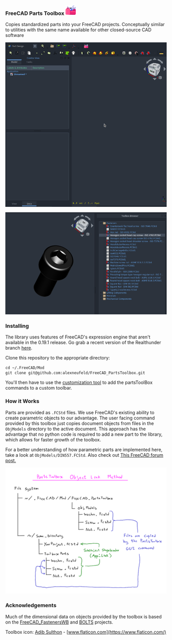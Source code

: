 ### FreeCAD Parts Toolbox ![](Icons/toolbox.png)

Copies standardized parts into your FreeCAD projects. 
Conceptually similar to utilities with the same name 
available for other closed-source CAD software

![](Resources/add_part_screencast.gif)

![](Resources/dockwidget.png)
### Installing

The library uses features of FreeCAD's expression engine that aren't available in the 0.19.1 release. Go grab a recent version of the Realthunder branch [here](https://github.com/realthunder/FreeCAD_assembly3/releases).  

Clone this repository to the appropriate directory:

```
cd ~/.FreeCAD/Mod
git clone git@github.com:alexneufeld/FreeCAD_PartsToolbox.git
```

You'll then have to use the [customization tool](https://wiki.freecadweb.org/Customize_Toolbars) to add the partsToolBox commands to a custom toolbar.

### How it Works

Parts are provided as `.FCStd` files. We use FreeCAD's existing 
ability to create parametric objects to our advantage.
The user facing command provided by this toolbox just copies
document objects from files in the `ObjModels` directory to
the active document. This approach has the advantage that no python 
code is required to add a new part to the library, which allows for 
faster growth of the toolbox.

For a better understanding of how parametric parts are implemented here, take a look at `ObjModels/DIN557.FCStd`. Also check out [This FreeCAD forum post.](https://forum.freecadweb.org/viewtopic.php?f=17&t=42183)

![](Resources/object_import_structure.png)

### Acknowledgements

Much of the dimensional data on objects provided by the toolbox
is based on the [FreeCAD_FastenersWB](https://github.com/shaise/FreeCAD_FastenersWB) and [BOLTS](https://github.com/boltsparts/BOLTS) projects. 

Toolbox icon: [Adib Sulthon](https://www.flaticon.com/authors/adib-sulthon) - [www.flaticon.com](https://www.flaticon.com/)